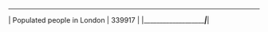  ______________________________________ 
| Populated people in London | 339917  |
|____________________________|_________|